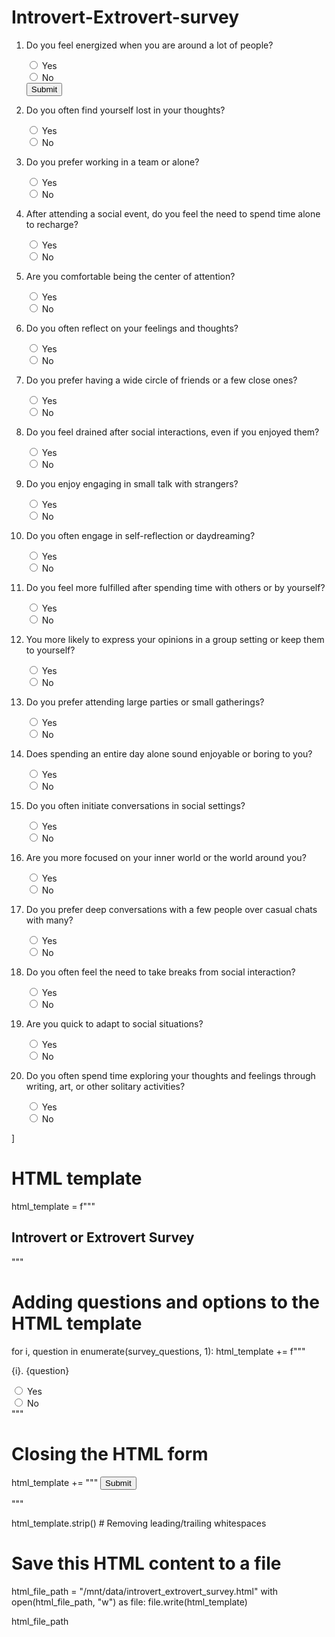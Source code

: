 # Introvert-Extrovert-survey


1. Do you feel energized when you are around a lot of people?

    <input type="radio" id="yes{i}" name="question{i}" value="yes">
    <label for="yes{i}">Yes</label><br>
    <input type="radio" id="no{i}" name="question{i}" value="no">
    <label for="no{i}">No</label><br>

    <input type="submit" value="Submit">
</form>
</body>
</html>
    

2. Do you often find yourself lost in your thoughts?

    <input type="radio" id="yes{i}" name="question{i}" value="yes">
    <label for="yes{i}">Yes</label><br>
    <input type="radio" id="no{i}" name="question{i}" value="no">
    <label for="no{i}">No</label><br>
   

3. Do you prefer working in a team or alone?

    <input type="radio" id="yes{i}" name="question{i}" value="yes">
    <label for="yes{i}">Yes</label><br>
    <input type="radio" id="no{i}" name="question{i}" value="no">
    <label for="no{i}">No</label><br>
   

4. After attending a social event, do you feel the need to spend time alone to recharge?
 
    <input type="radio" id="yes{i}" name="question{i}" value="yes">
    <label for="yes{i}">Yes</label><br>
    <input type="radio" id="no{i}" name="question{i}" value="no">
    <label for="no{i}">No</label><br>
    

5. Are you comfortable being the center of attention?

    <input type="radio" id="yes{i}" name="question{i}" value="yes">
    <label for="yes{i}">Yes</label><br>
    <input type="radio" id="no{i}" name="question{i}" value="no">
    <label for="no{i}">No</label><br>
    

6. Do you often reflect on your feelings and thoughts?

    <input type="radio" id="yes{i}" name="question{i}" value="yes">
    <label for="yes{i}">Yes</label><br>
    <input type="radio" id="no{i}" name="question{i}" value="no">
    <label for="no{i}">No</label><br>
    

7. Do you prefer having a wide circle of friends or a few close ones?

    <input type="radio" id="yes{i}" name="question{i}" value="yes">
    <label for="yes{i}">Yes</label><br>
    <input type="radio" id="no{i}" name="question{i}" value="no">
    <label for="no{i}">No</label><br>
    

8. Do you feel drained after social interactions, even if you enjoyed them?

    <input type="radio" id="yes{i}" name="question{i}" value="yes">
    <label for="yes{i}">Yes</label><br>
    <input type="radio" id="no{i}" name="question{i}" value="no">
    <label for="no{i}">No</label><br>
    

9. Do you enjoy engaging in small talk with strangers?

    <input type="radio" id="yes{i}" name="question{i}" value="yes">
    <label for="yes{i}">Yes</label><br>
    <input type="radio" id="no{i}" name="question{i}" value="no">
    <label for="no{i}">No</label><br>
    

10. Do you often engage in self-reflection or daydreaming? 

    <input type="radio" id="yes{i}" name="question{i}" value="yes">
    <label for="yes{i}">Yes</label><br>
    <input type="radio" id="no{i}" name="question{i}" value="no">
    <label for="no{i}">No</label><br>
   

11. Do you feel more fulfilled after spending time with others or by yourself?

    <input type="radio" id="yes{i}" name="question{i}" value="yes">
    <label for="yes{i}">Yes</label><br>
    <input type="radio" id="no{i}" name="question{i}" value="no">
    <label for="no{i}">No</label><br>
    

12. You more likely to express your opinions in a group setting or keep them to yourself?

 
    <input type="radio" id="yes{i}" name="question{i}" value="yes">
    <label for="yes{i}">Yes</label><br>
    <input type="radio" id="no{i}" name="question{i}" value="no">
    <label for="no{i}">No</label><br>
    

13. Do you prefer attending large parties or small gatherings?

    <input type="radio" id="yes{i}" name="question{i}" value="yes">
    <label for="yes{i}">Yes</label><br>
    <input type="radio" id="no{i}" name="question{i}" value="no">
    <label for="no{i}">No</label><br>
    

14. Does spending an entire day alone sound enjoyable or boring to you?

    <input type="radio" id="yes{i}" name="question{i}" value="yes">
    <label for="yes{i}">Yes</label><br>
    <input type="radio" id="no{i}" name="question{i}" value="no">
    <label for="no{i}">No</label><br>
    

15. Do you often initiate conversations in social settings?

    <input type="radio" id="yes{i}" name="question{i}" value="yes">
    <label for="yes{i}">Yes</label><br>
    <input type="radio" id="no{i}" name="question{i}" value="no">
    <label for="no{i}">No</label><br>
   

16. Are you more focused on your inner world or the world around you? 

    <input type="radio" id="yes{i}" name="question{i}" value="yes">
    <label for="yes{i}">Yes</label><br>
    <input type="radio" id="no{i}" name="question{i}" value="no">
    <label for="no{i}">No</label><br>
    

17. Do you prefer deep conversations with a few people over casual chats with many? 

    <input type="radio" id="yes{i}" name="question{i}" value="yes">
    <label for="yes{i}">Yes</label><br>
    <input type="radio" id="no{i}" name="question{i}" value="no">
    <label for="no{i}">No</label><br>
    

18. Do you often feel the need to take breaks from social interaction?

    <input type="radio" id="yes{i}" name="question{i}" value="yes">
    <label for="yes{i}">Yes</label><br>
    <input type="radio" id="no{i}" name="question{i}" value="no">
    <label for="no{i}">No</label><br>
    

19. Are you quick to adapt to social situations?
 
    <input type="radio" id="yes{i}" name="question{i}" value="yes">
    <label for="yes{i}">Yes</label><br>
    <input type="radio" id="no{i}" name="question{i}" value="no">
    <label for="no{i}">No</label><br>
   

20. Do you often spend time exploring your thoughts and feelings through writing, art, or other solitary activities?
 
    <input type="radio" id="yes{i}" name="question{i}" value="yes">
    <label for="yes{i}">Yes</label><br>
    <input type="radio" id="no{i}" name="question{i}" value="no">
    <label for="no{i}">No</label><br>
    
]

# HTML template
html_template = f"""
<!DOCTYPE html>
<html>
<head>
<title>Introvert or Extrovert Survey</title>
</head>
<body>
<h2>Introvert or Extrovert Survey</h2>
<form action="SUBMIT_LINK" method="post">
"""

# Adding questions and options to the HTML template
for i, question in enumerate(survey_questions, 1):
    html_template += f"""
    <p>{i}. {question}</p>
    <input type="radio" id="yes{i}" name="question{i}" value="yes">
    <label for="yes{i}">Yes</label><br>
    <input type="radio" id="no{i}" name="question{i}" value="no">
    <label for="no{i}">No</label><br>
    """

# Closing the HTML form
html_template += """
<input type="submit" value="Submit">
</form>
</body>
</html>
"""

html_template.strip()  # Removing leading/trailing whitespaces

# Save this HTML content to a file
html_file_path = "/mnt/data/introvert_extrovert_survey.html"
with open(html_file_path, "w") as file:
    file.write(html_template)

html_file_path
